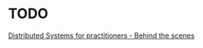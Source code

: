 # TODO

[Distributed Systems for practitioners - Behind the scenes](https://dimosr.github.io/distributed-systems-for-practitioners/)